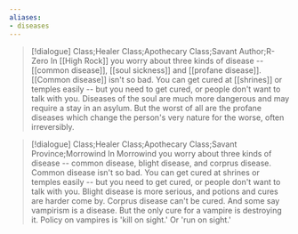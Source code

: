 ```yaml
---
aliases:
- diseases
---
```


>[!dialogue] Class;Healer Class;Apothecary Class;Savant Author;R-Zero
>In [[High Rock]] you worry about three kinds of disease -- [[common disease]], [[soul sickness]] and [[profane disease]]. [[Common disease]] isn't so bad. You can get cured at [[shrines]] or temples easily -- but you need to get cured, or people don't want to talk with you. Diseases of the soul are much more dangerous and may require a stay in an asylum. But the worst of all are the profane diseases which change the person's very nature for the worse, often irreversibly.


>[!dialogue] Class;Healer Class;Apothecary Class;Savant Province;Morrowind
>In Morrowind you worry about three kinds of disease -- common disease, blight disease, and corprus disease. Common disease isn't so bad. You can get cured at shrines or temples easily -- but you need to get cured, or people don't want to talk with you. Blight disease is more serious, and potions and cures are harder come by. Corprus disease can't be cured. And some say vampirism is a disease. But the only cure for a vampire is destroying it. Policy on vampires is 'kill on sight.' Or 'run on sight.'
